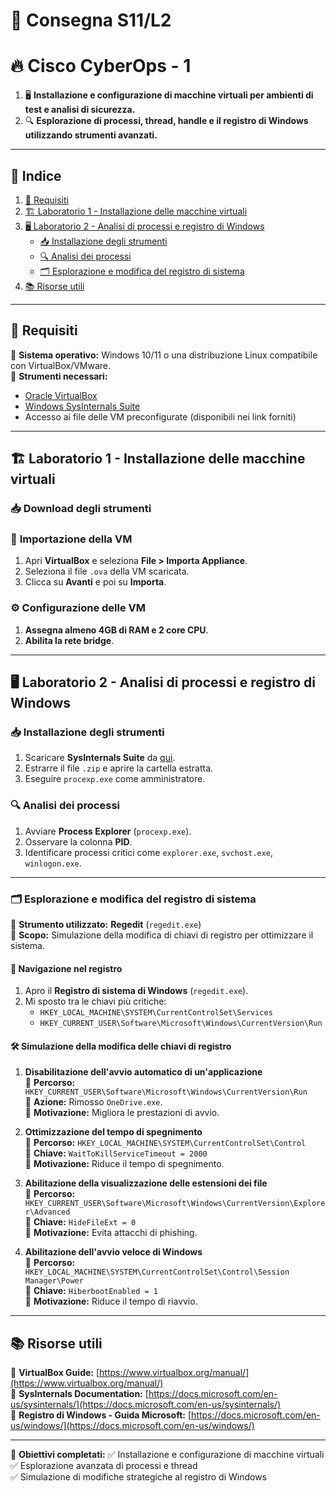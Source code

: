 # 📝 Consegna S11/L2

# 🔥 Cisco CyberOps - 1

1. 🖥 **Installazione e configurazione di macchine virtuali per ambienti di test e analisi di sicurezza.**
2. 🔍 **Esplorazione di processi, thread, handle e il registro di Windows utilizzando strumenti avanzati.**

---

## 📌 **Indice**
1. [🔧 Requisiti](#-requisiti)
2. [🏗 Laboratorio 1 - Installazione delle macchine virtuali](#🏗-laboratorio-1---installazione-delle-macchine-virtuali)
3. [🖥 Laboratorio 2 - Analisi di processi e registro di Windows](#🖥-laboratorio-2---analisi-di-processi-e-registro-di-windows)
   - [📥 Installazione degli strumenti](#📥-installazione-degli-strumenti)
   - [🔍 Analisi dei processi](#🔍-analisi-dei-processi)
   - [🗂 Esplorazione e modifica del registro di sistema](#🗂-esplorazione-e-modifica-del-registro-di-sistema)
4. [📚 Risorse utili](#📚-risorse-utili)

---

## 🔧 **Requisiti**
🔹 **Sistema operativo:** Windows 10/11 o una distribuzione Linux compatibile con VirtualBox/VMware.  
🔹 **Strumenti necessari:**

   - [Oracle VirtualBox](https://www.virtualbox.org/)
   - [Windows SysInternals Suite](https://docs.microsoft.com/en-us/sysinternals/downloads/)
   - Accesso ai file delle VM preconfigurate (disponibili nei link forniti)

---

## 🏗 **Laboratorio 1 - Installazione delle macchine virtuali**
### 📥 **Download degli strumenti**
### 🔄 **Importazione della VM**
1. Apri **VirtualBox** e seleziona **File > Importa Appliance**.
2. Seleziona il file `.ova` della VM scaricata.
3. Clicca su **Avanti** e poi su **Importa**.

### ⚙️ **Configurazione delle VM**
1. **Assegna almeno 4GB di RAM e 2 core CPU**.
2. **Abilita la rete bridge**.

---

## 🖥 **Laboratorio 2 - Analisi di processi e registro di Windows**
### 📥 **Installazione degli strumenti**
1. Scaricare **SysInternals Suite** da [qui](https://docs.microsoft.com/en-us/sysinternals/downloads/).
2. Estrarre il file `.zip` e aprire la cartella estratta.
3. Eseguire `procexp.exe` come amministratore.

### 🔍 **Analisi dei processi**
1. Avviare **Process Explorer** (`procexp.exe`).
2. Osservare la colonna **PID**.
3. Identificare processi critici come `explorer.exe`, `svchost.exe`, `winlogon.exe`.

---

### 🗂 **Esplorazione e modifica del registro di sistema**
🔹 **Strumento utilizzato:** **Regedit** (`regedit.exe`)  
🔹 **Scopo:** Simulazione della modifica di chiavi di registro per ottimizzare il sistema.

#### 🔎 **Navigazione nel registro**
1. Apro il **Registro di sistema di Windows** (`regedit.exe`).
2. Mi sposto tra le chiavi più critiche:
   - `HKEY_LOCAL_MACHINE\SYSTEM\CurrentControlSet\Services`
   - `HKEY_CURRENT_USER\Software\Microsoft\Windows\CurrentVersion\Run`

#### 🛠 **Simulazione della modifica delle chiavi di registro**
1. **Disabilitazione dell'avvio automatico di un'applicazione**  
   🔹 **Percorso:** `HKEY_CURRENT_USER\Software\Microsoft\Windows\CurrentVersion\Run`  
   🔹 **Azione:** Rimosso `OneDrive.exe`.  
   🎯 **Motivazione:** Migliora le prestazioni di avvio.

2. **Ottimizzazione del tempo di spegnimento**  
   🔹 **Percorso:** `HKEY_LOCAL_MACHINE\SYSTEM\CurrentControlSet\Control`  
   🔹 **Chiave:** `WaitToKillServiceTimeout = 2000`  
   🎯 **Motivazione:** Riduce il tempo di spegnimento.

3. **Abilitazione della visualizzazione delle estensioni dei file**  
   🔹 **Percorso:** `HKEY_CURRENT_USER\Software\Microsoft\Windows\CurrentVersion\Explorer\Advanced`  
   🔹 **Chiave:** `HideFileExt = 0`  
   🎯 **Motivazione:** Evita attacchi di phishing.

4. **Abilitazione dell'avvio veloce di Windows**  
   🔹 **Percorso:** `HKEY_LOCAL_MACHINE\SYSTEM\CurrentControlSet\Control\Session Manager\Power`  
   🔹 **Chiave:** `HiberbootEnabled = 1`  
   🎯 **Motivazione:** Riduce il tempo di riavvio.

---

## 📚 **Risorse utili**
🔗 **VirtualBox Guide:** [https://www.virtualbox.org/manual/](https://www.virtualbox.org/manual/)  
🔗 **SysInternals Documentation:** [https://docs.microsoft.com/en-us/sysinternals/](https://docs.microsoft.com/en-us/sysinternals/)  
🔗 **Registro di Windows - Guida Microsoft:** [https://docs.microsoft.com/en-us/windows/](https://docs.microsoft.com/en-us/windows/)  

---

🎯 **Obiettivi completati:**
✅ Installazione e configurazione di macchine virtuali  
✅ Esplorazione avanzata di processi e thread  
✅ Simulazione di modifiche strategiche al registro di Windows  
